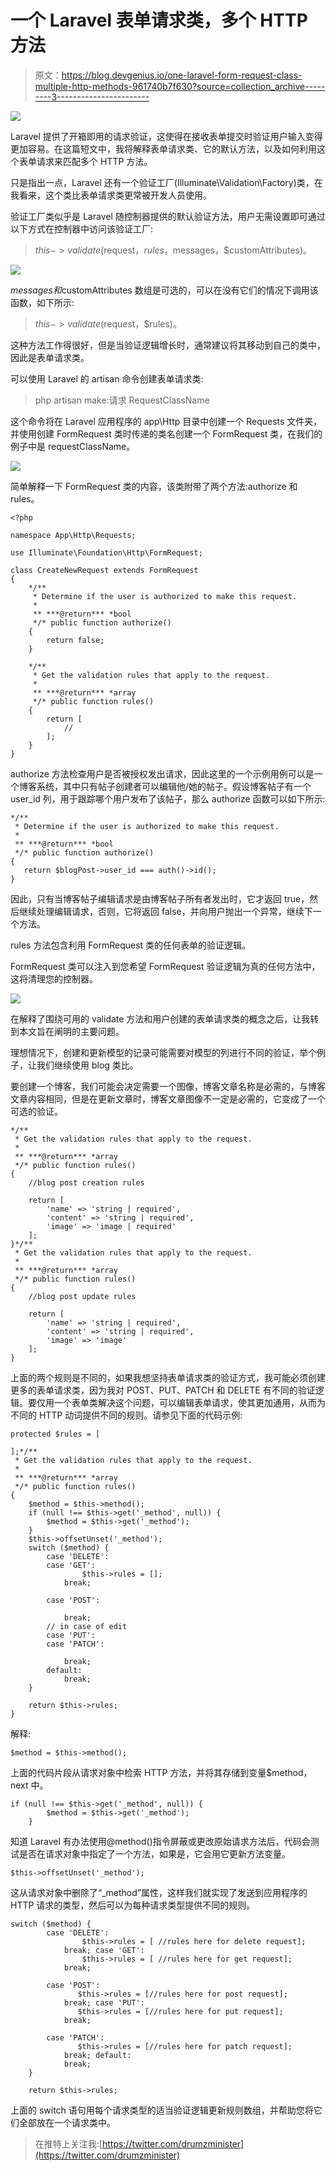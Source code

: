 # 一个 Laravel 表单请求类，多个 HTTP 方法

> 原文：<https://blog.devgenius.io/one-laravel-form-request-class-multiple-http-methods-961740b7f630?source=collection_archive---------3----------------------->

![](img/62b96bb7518ca8076d1a5b247944a768.png)

Laravel 提供了开箱即用的请求验证，这使得在接收表单提交时验证用户输入变得更加容易。在这篇短文中，我将解释表单请求类、它的默认方法，以及如何利用这个表单请求来匹配多个 HTTP 方法。

只是指出一点，Laravel 还有一个验证工厂(Illuminate\Validation\Factory)类，在我看来，这个类比表单请求类更常被开发人员使用。

验证工厂类似乎是 Laravel 随控制器提供的默认验证方法，用户无需设置即可通过以下方式在控制器中访问该验证工厂:

> $this->validate($request，$rules，$messages，$customAttributes)。

![](img/c8ae130846fd2d26065b299c8ce2f2d2.png)

$messages 和$customAttributes 数组是可选的，可以在没有它们的情况下调用该函数，如下所示:

> $this->validate($request，$rules)。

这种方法工作得很好，但是当验证逻辑增长时，通常建议将其移动到自己的类中，因此是表单请求类。

可以使用 Laravel 的 artisan 命令创建表单请求类:

> php artisan make:请求 RequestClassName

这个命令将在 Laravel 应用程序的 app\Http 目录中创建一个 Requests 文件夹，并使用创建 FormRequest 类时传递的类名创建一个 FormRequest 类，在我们的例子中是 requestClassName。

![](img/666a8772e6d119228049faaf67933a87.png)

简单解释一下 FormRequest 类的内容，该类附带了两个方法:authorize 和 rules。

```
<?php

namespace App\Http\Requests;

use Illuminate\Foundation\Http\FormRequest;

class CreateNewRequest extends FormRequest
{
    */**
     * Determine if the user is authorized to make this request.
     *
     ** ***@return*** *bool
     */* public function authorize()
    {
        return false;
    }

    */**
     * Get the validation rules that apply to the request.
     *
     ** ***@return*** *array
     */* public function rules()
    {
        return [
            //
        ];
    }
}
```

authorize 方法检查用户是否被授权发出请求，因此这里的一个示例用例可以是一个博客系统，其中只有帖子创建者可以编辑他/她的帖子。假设博客帖子有一个 user_id 列，用于跟踪哪个用户发布了该帖子，那么 authorize 函数可以如下所示:

```
*/**
 * Determine if the user is authorized to make this request.
 *
 ** ***@return*** *bool
 */* public function authorize()
{
   return $blogPost->user_id === auth()->id();
}
```

因此，只有当博客帖子编辑请求是由博客帖子所有者发出时，它才返回 true，然后继续处理编辑请求，否则，它将返回 false，并向用户抛出一个异常，继续下一个方法。

rules 方法包含利用 FormRequest 类的任何表单的验证逻辑。

FormRequest 类可以注入到您希望 FormRequest 验证逻辑为真的任何方法中，这将清理您的控制器。

![](img/9ec6099e1c8d7762d3f69b862bd9a06e.png)

在解释了围绕可用的 validate 方法和用户创建的表单请求类的概念之后，让我转到本文旨在阐明的主要问题。

理想情况下，创建和更新模型的记录可能需要对模型的列进行不同的验证，举个例子，让我们继续使用 blog 类比。

要创建一个博客，我们可能会决定需要一个图像，博客文章名称是必需的，与博客文章内容相同，但是在更新文章时，博客文章图像不一定是必需的，它变成了一个可选的验证。

```
*/**
 * Get the validation rules that apply to the request.
 *
 ** ***@return*** *array
 */* public function rules()
{
    //blog post creation rules

    return [
        'name' => 'string | required',
        'content' => 'string | required',
        'image' => 'image | required'
    ];
}*/**
 * Get the validation rules that apply to the request.
 *
 ** ***@return*** *array
 */* public function rules()
{
    //blog post update rules

    return [
        'name' => 'string | required',
        'content' => 'string | required',
        'image' => 'image'
    ];
}
```

上面的两个规则是不同的，如果我想坚持表单请求类的验证方式，我可能必须创建更多的表单请求类，因为我对 POST、PUT、PATCH 和 DELETE 有不同的验证逻辑。要仅用一个表单类解决这个问题，可以编辑表单请求，使其更加通用，从而为不同的 HTTP 动词提供不同的规则。请参见下面的代码示例:

```
protected $rules = [

];*/**
 * Get the validation rules that apply to the request.
 *
 ** ***@return*** *array
 */* public function rules()
{
    $method = $this->method();
    if (null !== $this->get('_method', null)) {
        $method = $this->get('_method');
    }
    $this->offsetUnset('_method');
    switch ($method) {
        case 'DELETE':
        case 'GET':
                $this->rules = [];
            break;

        case 'POST':

            break;
        // in case of edit
        case 'PUT':
        case 'PATCH':

            break;
        default:
            break;
    }

    return $this->rules;
}
```

解释:

```
$method = $this->method();
```

上面的代码片段从请求对象中检索 HTTP 方法，并将其存储到变量$method，next 中。

```
if (null !== $this->get('_method', null)) {
        $method = $this->get('_method');
    }
```

知道 Laravel 有办法使用@method()指令屏蔽或更改原始请求方法后，代码会测试是否在请求对象中指定了一个方法，如果是，它会用它更新方法变量。

```
$this->offsetUnset('_method');
```

这从请求对象中删除了“_method”属性，这样我们就实现了发送到应用程序的 HTTP 请求的类型，然后可以为每种请求类型提供不同的规则。

```
switch ($method) {
        case 'DELETE':
                $this->rules = [ //rules here for delete request];
            break; case 'GET':
                $this->rules = [ //rules here for get request];
            break;

        case 'POST':
               $this->rules = [//rules here for post request];
            break; case 'PUT':
               $this->rules = [//rules here for put request];
            break;   

        case 'PATCH':
               $this->rules = [//rules here for patch request];
            break; default:
            break;
    }

    return $this->rules;
```

上面的 switch 语句用每个请求类型的适当验证逻辑更新规则数组，并帮助您将它们全部放在一个请求类中。

> 在推特上关注我:[https://twitter.com/drumzminister](https://twitter.com/drumzminister)